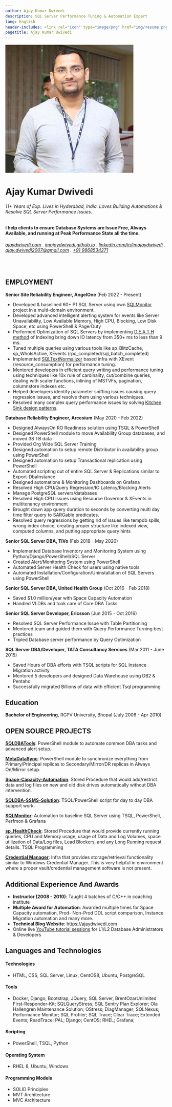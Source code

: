 ```yaml
---
author: Ajay Kumar Dwivedi
description: SQL Server Performance Tuning & Automation Expert
lang: English
header-includes: <link rel="icon" type="image/png" href="img/resume.png" />
pagetitle: Ajay Kumar Dwivedi
---
```


![](img/Ajay-Kumar-Dwivedi.jpeg)

Ajay Kumar Dwivedi
==================

###### 11+ Years of Exp. Lives in Hyderabad, India. Loves Building Automations & Resolve SQL Server Performance Issues.

#### I help clients to ensure Database Systems are Issue Free, Always Available, and running at Peak Performance State all the time.

###### [ajaydwivedi.com](https://ajaydwivedi.com) . [imajaydwivedi.github.io](https://imajaydwivedi.github.io/) . [linkedin.com/in/imajaydwivedi](https://www.linkedin.com/in/imajaydwivedi) . [ajay.dwivedi2007@gmail.com](mailto:ajay.dwivedi2007@gmail.com) . [+91 9868534271](tel:+919868534271)

<br>

## EMPLOYMENT
**Senior Site Reliability Engineer, AngelOne** (Feb 2022 - Present)

- Developed & baselined 60+ P1 SQL Server using own [SQLMonitor](https://ajaydwivedi.com/github/sqlmonitor) project in a multi-domain environment.
- Developed advanced intelligent alerting system for events like Server Unavailability, Low Available Memory, High CPU, Blocking, Low Disk Space, etc using PowerShell & PagerDuty
- Performed Optimization of SQL Servers by implementing [D.E.A.T.H method](https://www.brentozar.com/archive/2018/10/index-tuning-week-my-d-e-a-t-h-method-for-tuning-indexes/) of Indexing bring down IO latency from 350+ ms to less than 9 ms.
- Tuned multiple queries using various tools like sp_BlitzCache, sp_WhoIsActive, XEvents (rpc_completed/sql_batch_completed)
- Implemented [SQLTextNormalizer](https://github.com/arvindshmicrosoft/SQLScriptDomSamples) based infra with XEvent (resource_consumption) for performance tuning.
- Mentored developers in efficient query writing and performance tuning using techniques like 10x rule of cardinality, cut/combine queries, dealing with scaler functions, inlining of MSTVFs, pagination, columnstore indexes etc.
- Helped developers identify parameter sniffing issues causing query regression issues, and resolve them using various techniques.
- Resolved many complex query performance issues by solving [Kitchen Sink design patterns](https://www.sentryone.com/blog/aaronbertrand/backtobasics-updated-kitchen-sink-example).

**Database Reliability Engineer, Arcesium** (May 2020 - Feb 2022)

- Designed AlwaysOn RO Readiness solution using TSQL & PowerShell
- Designed PowerShell module to move Availability Group databases, and moved 38 TB data
- Provided Org Wide SQL Server Training
- Designed automation to setup remote Distributor in availability group using PowerShell
- Designed automation to setup Transactional replication using PowerShell
- Automated scripting out of entire SQL Server & Replications similar to Export-DbaInstance
- Designed automations & Monitoring Dashboards on Grafana
- Resolved High CPU/Query Regression/IO Latency/Blocking Alerts
- Manage PostgreSQL servers/databases
- Resolved High CPU issues using Resource Governor & XEvents in multitenancy environment
- Brought down app query duration to seconds by converting multi day time filter query to SARGable predicates.
- Resolved query regressions by getting rid of issues like tempdb spills, wrong index choice, creating proper structure like indexed view, computed columns, and putting appropriate query hints


**Senior SQL Server DBA, TiVo** (Feb 2018 - May 2020)

- Implemented Database Inventory and Monitoring System using Python/Django/PowerShell/SQL Server
- Created Alert/Monitoring System using PowerShell
- Automated Server Health Check for users using native tools
- Automated Installation/Configuration/Uninstallation of SQL Servers using PowerShell


**Senior SQL Server DBA, United Health Group** (Oct 2016 - Feb 2018)

- Saved $1.0 million/year with Space Capacity Automation
- Handled VLDBs and took care of Core DBA Tasks


**Senior SQL Server Developer, Ericsson** (Jun 2015 - Oct 2016)

- Resolved SQL Server Performance Issue with Table Partitioning
- Mentored team and guided them with Query Performance Turning best practices
- Tripled Database server performance by Query Optimization


**SQL Server DBA/Developer, TATA Consultancy Services** (Mar 2011 - June 2015)

- Saved Hours of DBA efforts with TSQL scripts for SQL Instance Migration activity
- Mentored 5 developers and designed Data Warehouse using DB2 & Pentaho
- Successfully migrated Billions of data with efficient Tsql programming


## Education
**Bachelor of Engineering**, RGPV University, Bhopal (July 2006 - Apr 2010)

## OPEN SOURCE PROJECTS
**[SQLDBATools](https://github.com/imajaydwivedi/SQLDBATools)**: PowerShell module to automate common DBA tasks and advanced alert setup.

**[MetaDataSync](https://github.com/imajaydwivedi/MetaDataSync)**: PowerShell module to synchronize everything from Primary/Principal replicas to Secondary/Mirror/DR replicas in Always On/Mirror setup.

**[Space-Capacity-Automation](https://github.com/imajaydwivedi/Space-Capacity-Automation)**: Stored Procedure that would add/restrict data and log files on new and old disk drives automatically without DBA intervention.

**[SQLDBA-SSMS-Solution](https://github.com/imajaydwivedi/SQLDBA-SSMS-Solution)**: TSQL/PowerShell script for day to day DBA support work.

**[SQLMonitor](https://github.com/imajaydwivedi/SqlMonitor)**: Automation to baseline SQL Server using TSQL, PowerShell, Perfmon & Grafana

**[sp_HealthCheck](https://github.com/imajaydwivedi/SQLDBA-SSMS-Solution#3-sp_healthcheck)**: Stored Procedure that would provide currently running queries, CPU and Memory usage, usage of Data and Log Volumes, space utilization of Data/Log files, Lead Blockers, and any Long Running request details. TSQL Programming

**[Credential Manager](https://github.com/imajaydwivedi/SQLMonitor/tree/master/Credential-Manager)**: Infra that provides storage/retrieval functionality similar to Windows Credential Manager. This is very helpful in environment where a proper vault/credential management software is not present.

## Additional Experience And Awards

- **Instructor (2008 - 2010)**: Taught 4 batches of C/C++ in coaching institute
- **Multiple Award for Automation**: Awarded multiple times for Space Capacity automation, Prod- Non-Prod DDL script comparison, Instance Migration automation and many more.
- **Technical Blog Website**: https://ajaydwivedi.com
- Online live [YouTube tutorial sessions](https://www.youtube.com/user/modernpandit18) for L1/L2 Database Administrators & Developers

## Languages and Technologies

#### Technologies
- HTML, CSS, SQL Server, Linux, CentOS8, Ubuntu, PostgreSQL

#### Tools
- Docker, Django, Bootstrap, JQuery, SQL Server, BrentOzarUnlimited First-Responder-Kit; SQLQueryStress; SQL Sentry Plan Explorer; Ola Hallengren Maintenance Solution; OStress; DiagManager; SQLNexus; Performance Monitor; SQL Profiler; SQL Trace; Clear Trace; Extended Events; ReadTrace; PAL; Django; CentOS; RHEL; Grafana;

#### Scripting
- PowerShell, TSQL, Python

#### Operating System
- RHEL 8, Ubuntu, Windows

#### Programming Models
- SOLID Principles
- MVT Architecture
- MVC Architecture
